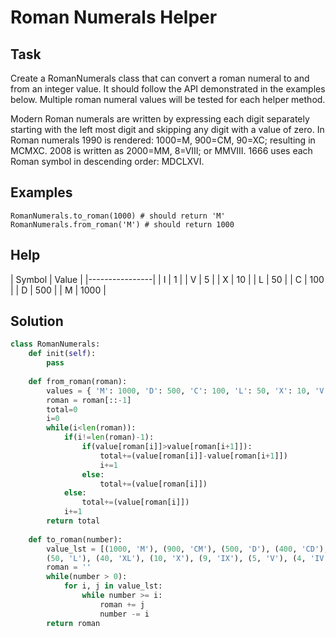 # Roman Numerals Helper
## Task
Create a RomanNumerals class that can convert a roman numeral to and from an integer value. It should follow the API demonstrated in the examples below. Multiple roman numeral values will be tested for each helper method.

Modern Roman numerals are written by expressing each digit separately starting with the left most digit and skipping any digit with a value of zero. In Roman numerals 1990 is rendered: 1000=M, 900=CM, 90=XC; resulting in MCMXC. 2008 is written as 2000=MM, 8=VIII; or MMVIII. 1666 uses each Roman symbol in descending order: MDCLXVI.
## Examples

    RomanNumerals.to_roman(1000) # should return 'M'
    RomanNumerals.from_roman('M') # should return 1000

## Help
| Symbol | Value | |----------------| | I | 1 | | V | 5 | | X | 10 | | L | 50 | | C | 100 | | D | 500 | | M | 1000 |

## Solution
```python
class RomanNumerals:
    def init(self):
        pass
    
    def from_roman(roman): 
        values = { 'M': 1000, 'D': 500, 'C': 100, 'L': 50, 'X': 10, 'V': 5, 'I': 1} 
        roman = roman[::-1]
        total=0
        i=0
        while(i<len(roman)):
            if(i!=len(roman)-1):
                if(value[roman[i]]>value[roman[i+1]]):
                    total+=(value[roman[i]]-value[roman[i+1]])
                    i+=1
                else:
                    total+=(value[roman[i]])
            else:
                total+=(value[roman[i]])
            i+=1
        return total
    
    def to_roman(number):
        value_lst = [(1000, 'M'), (900, 'CM'), (500, 'D'), (400, 'CD'), (100, 'C'), (90, 'XC'),
        (50, 'L'), (40, 'XL'), (10, 'X'), (9, 'IX'), (5, 'V'), (4, 'IV'), (1, 'I')]
        roman = ''
        while(number > 0):
            for i, j in value_lst:
                while number >= i:
                    roman += j
                    number -= i
        return roman
    

```
